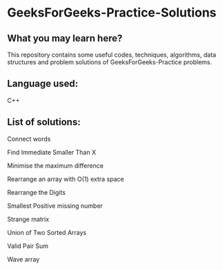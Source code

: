 # GeeksForGeeks-Practice-Solutions

## What you may learn here?

This repository contains some useful codes, techniques, algorithms, data structures and problem solutions of GeeksForGeeks-Practice problems.

## Language used:
C++

## List of solutions:

Connect words

Find Immediate Smaller Than X

Minimise the maximum difference

Rearrange an array with O(1) extra space

Rearrange the Digits

Smallest Positive missing number

Strange matrix

Union of Two Sorted Arrays

Valid Pair Sum

Wave array
